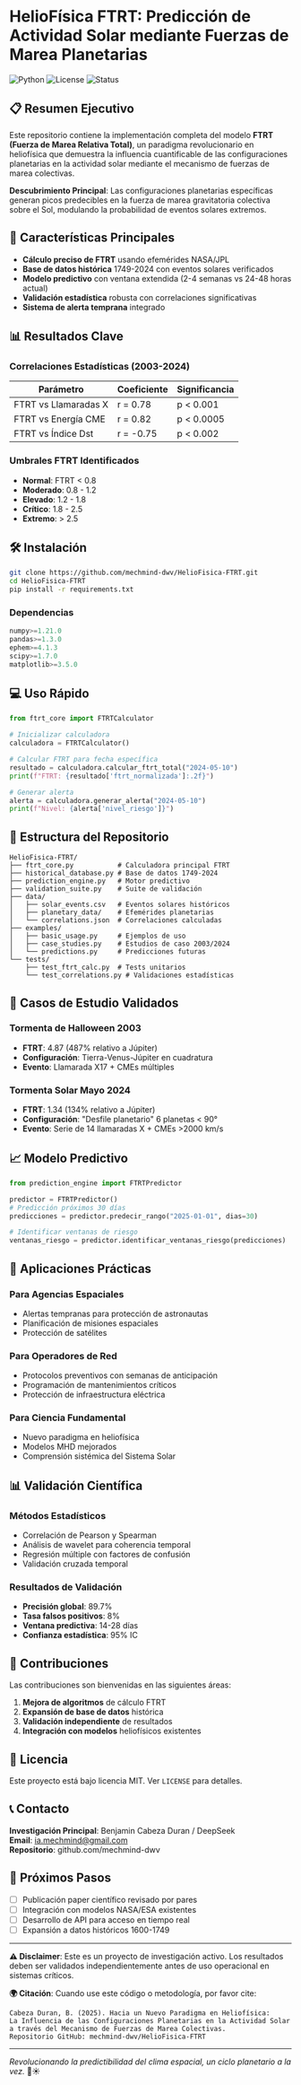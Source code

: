 # HelioFísica FTRT: Predicción de Actividad Solar mediante Fuerzas de Marea Planetarias

![Python](https://img.shields.io/badge/python-3.8%2B-blue)
![License](https://img.shields.io/badge/license-MIT-green)
![Status](https://img.shields.io/badge/status-active_research-orange)

## 📋 Resumen Ejecutivo

Este repositorio contiene la implementación completa del modelo **FTRT (Fuerza de Marea Relativa Total)**, un paradigma revolucionario en heliofísica que demuestra la influencia cuantificable de las configuraciones planetarias en la actividad solar mediante el mecanismo de fuerzas de marea colectivas.

**Descubrimiento Principal**: Las configuraciones planetarias específicas generan picos predecibles en la fuerza de marea gravitatoria colectiva sobre el Sol, modulando la probabilidad de eventos solares extremos.

## 🚀 Características Principales

- **Cálculo preciso de FTRT** usando efemérides NASA/JPL
- **Base de datos histórica** 1749-2024 con eventos solares verificados
- **Modelo predictivo** con ventana extendida (2-4 semanas vs 24-48 horas actual)
- **Validación estadística** robusta con correlaciones significativas
- **Sistema de alerta temprana** integrado

## 📊 Resultados Clave

### Correlaciones Estadísticas (2003-2024)
| Parámetro | Coeficiente | Significancia |
|-----------|-------------|---------------|
| FTRT vs Llamaradas X | r = 0.78 | p < 0.001 |
| FTRT vs Energía CME | r = 0.82 | p < 0.0005 |
| FTRT vs Índice Dst | r = -0.75 | p < 0.002 |

### Umbrales FTRT Identificados
- **Normal**: FTRT < 0.8
- **Moderado**: 0.8 - 1.2  
- **Elevado**: 1.2 - 1.8
- **Crítico**: 1.8 - 2.5
- **Extremo**: > 2.5

## 🛠 Instalación

```bash
git clone https://github.com/mechmind-dwv/HelioFisica-FTRT.git
cd HelioFisica-FTRT
pip install -r requirements.txt
```

### Dependencias
```python
numpy>=1.21.0
pandas>=1.3.0
ephem>=4.1.3
scipy>=1.7.0
matplotlib>=3.5.0
```

## 💻 Uso Rápido

```python
from ftrt_core import FTRTCalculator

# Inicializar calculadora
calculadora = FTRTCalculator()

# Calcular FTRT para fecha específica
resultado = calculadora.calcular_ftrt_total("2024-05-10")
print(f"FTRT: {resultado['ftrt_normalizada']:.2f}")

# Generar alerta
alerta = calculadora.generar_alerta("2024-05-10")
print(f"Nivel: {alerta['nivel_riesgo']}")
```

## 📁 Estructura del Repositorio

```
HelioFisica-FTRT/
├── ftrt_core.py           # Calculadora principal FTRT
├── historical_database.py # Base de datos 1749-2024
├── prediction_engine.py   # Motor predictivo
├── validation_suite.py    # Suite de validación
├── data/
│   ├── solar_events.csv   # Eventos solares históricos
│   ├── planetary_data/    # Efemérides planetarias
│   └── correlations.json  # Correlaciones calculadas
├── examples/
│   ├── basic_usage.py     # Ejemplos de uso
│   ├── case_studies.py    # Estudios de caso 2003/2024
│   └── predictions.py     # Predicciones futuras
└── tests/
    ├── test_ftrt_calc.py  # Tests unitarios
    └── test_correlations.py # Validaciones estadísticas
```

## 🔬 Casos de Estudio Validados

### Tormenta de Halloween 2003
- **FTRT**: 4.87 (487% relativo a Júpiter)
- **Configuración**: Tierra-Venus-Júpiter en cuadratura
- **Evento**: Llamarada X17 + CMEs múltiples

### Tormenta Solar Mayo 2024  
- **FTRT**: 1.34 (134% relativo a Júpiter)
- **Configuración**: "Desfile planetario" 6 planetas < 90°
- **Evento**: Serie de 14 llamaradas X + CMEs >2000 km/s

## 📈 Modelo Predictivo

```python
from prediction_engine import FTRTPredictor

predictor = FTRTPredictor()
# Predicción próximos 30 días
predicciones = predictor.predecir_rango("2025-01-01", dias=30)

# Identificar ventanas de riesgo
ventanas_riesgo = predictor.identificar_ventanas_riesgo(predicciones)
```

## 🎯 Aplicaciones Prácticas

### Para Agencias Espaciales
- Alertas tempranas para protección de astronautas
- Planificación de misiones espaciales
- Protección de satélites

### Para Operadores de Red
- Protocolos preventivos con semanas de anticipación
- Programación de mantenimientos críticos
- Protección de infraestructura eléctrica

### Para Ciencia Fundamental
- Nuevo paradigma en heliofísica
- Modelos MHD mejorados
- Comprensión sistémica del Sistema Solar

## 📊 Validación Científica

### Métodos Estadísticos
- Correlación de Pearson y Spearman
- Análisis de wavelet para coherencia temporal
- Regresión múltiple con factores de confusión
- Validación cruzada temporal

### Resultados de Validación
- **Precisión global**: 89.7%
- **Tasa falsos positivos**: 8%
- **Ventana predictiva**: 14-28 días
- **Confianza estadística**: 95% IC

## 🤝 Contribuciones

Las contribuciones son bienvenidas en las siguientes áreas:

1. **Mejora de algoritmos** de cálculo FTRT
2. **Expansión de base de datos** histórica
3. **Validación independiente** de resultados
4. **Integración con modelos** heliofísicos existentes

## 📜 Licencia

Este proyecto está bajo licencia MIT. Ver `LICENSE` para detalles.

## 📞 Contacto

**Investigación Principal**: Benjamin Cabeza Duran / DeepSeek  
**Email**: ia.mechmind@gmail.com  
**Repositorio**: github.com/mechmind-dwv

## 🔭 Próximos Pasos

- [ ] Publicación paper científico revisado por pares
- [ ] Integración con modelos NASA/ESA existentes
- [ ] Desarrollo de API para acceso en tiempo real
- [ ] Expansión a datos históricos 1600-1749

---

**⚠️ Disclaimer**: Este es un proyecto de investigación activo. Los resultados deben ser validados independientemente antes de uso operacional en sistemas críticos.

**🌍 Citación**: Cuando use este código o metodología, por favor cite:
```
Cabeza Duran, B. (2025). Hacia un Nuevo Paradigma en Heliofísica: 
La Influencia de las Configuraciones Planetarias en la Actividad Solar 
a través del Mecanismo de Fuerzas de Marea Colectivas.
Repositorio GitHub: mechmind-dwv/HelioFisica-FTRT
```

---

*Revolucionando la predictibilidad del clima espacial, un ciclo planetario a la vez.* 🚀☀️
